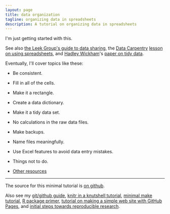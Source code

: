 ```yaml
---
layout: page
title: data organization
tagline: organizing data in spreadsheets
description: A tutorial on organizing data in spreadsheets
---
```


I'm just getting started with this.

See also [the Leek Group's guide to data sharing](https://github.com/jtleek/datasharing),
the [Data Carpentry](http://datacarpentry.org/)
[lesson on using spreadsheets](https://github.com/datacarpentry/excel-ecology),
and [Hadley Wickham](http://had.co.nz/)'s [paper on tidy data](http://www.jstatsoft.org/v59/i10/paper).

Eventually, I'll cover topics like these:

- Be consistent.
- Fill in all of the cells.
- Make it a rectangle.
- Create a data dictionary.
- Make it a tidy data set.
- No calculations in the raw data files.
- Make backups.
- Name files meaningfully.
- Use Excel features to avoid data entry mistakes.
- Things not to do.

- [Other resources](pages/resources.html)

---

The source for this minimal tutorial is [on github](http://github.com/kbroman/dataorg).

Also see my
[git/github guide](http://kbroman.org/github_tutorial),
[knitr in a knutshell tutorial](http://kbroman.org/knitr_knutshell),
[minimal make tutorial](http://kbroman.org/minimal_make),
[R package primer](http://kbroman.org/pkg_primer),
[tutorial on making a simple web site with GitHub Pages](http://kbroman.org/simple_site),
and [initial steps towards reproducible research](http://kbroman.org/steps2rr).
